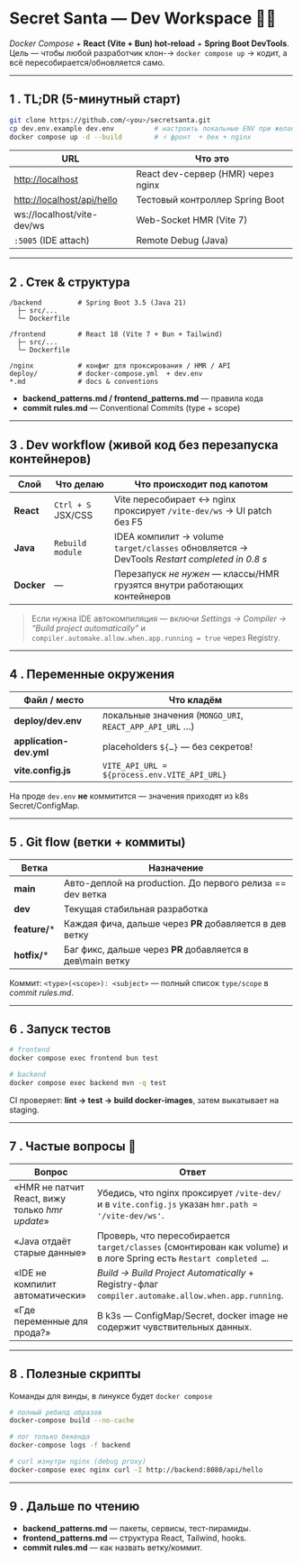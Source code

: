 # Secret Santa — Dev Workspace 🎅🎁  

*Docker Compose* + **React (Vite + Bun) hot-reload** + **Spring Boot DevTools**.  
Цель — чтобы любой разработчик клон-→ `docker compose up` → кодит, а всё
пересобирается/обновляется само.

---

## 1 . TL;DR (5-минутный старт)

```bash
git clone https://github.com/<you>/secretsanta.git
cp dev.env.example dev.env          # настроить локальные ENV при желании
docker compose up -d --build        # ⚡ фронт  + бек + nginx
````

| URL                                                      | Что это                            |
| -------------------------------------------------------- | ---------------------------------- |
| [http://localhost](http://localhost)                     | React dev-сервер (HMR) через nginx |
| [http://localhost/api/hello](http://localhost/api/hello) | Тестовый контроллер Spring Boot    |
| ws\://localhost/vite-dev/ws                              | Web-Socket HMR (Vite 7)            |
| `:5005` (IDE attach)                                     | Remote Debug (Java)                |

---

## 2 . Стек & структура

```
/backend         # Spring Boot 3.5 (Java 21)
  ├─ src/...
  └─ Dockerfile

/frontend        # React 18 (Vite 7 + Bun + Tailwind)
  ├─ src/...
  └─ Dockerfile

/nginx           # конфиг для проксирования / HMR / API
deploy/          # docker-compose.yml  + dev.env
*.md             # docs & conventions
```

* **backend\_patterns.md / frontend\_patterns.md** — правила кода
* **commit rules.md** — Conventional Commits (type + scope)

---

## 3 . Dev workflow (живой код без перезапуска контейнеров)

| Слой       | Что делаю          | Что происходит под капотом                                                                             |
| ---------- | ------------------ | ------------------------------------------------------------------------------------------------------ |
| **React**  | `Ctrl + S` JSX/CSS | Vite пересобирает ↔ nginx проксирует `/vite-dev/ws` → UI patch без F5                                  |
| **Java**   | `Rebuild module`   | IDEA компилит → volume `target/classes` обновляется → DevTools *Restart completed in 0.8 s* |
| **Docker** | —                  | Перезапуск *не нужен* — классы/HMR грузятся внутри работающих контейнеров                              |

> Если нужна IDE автокомпиляция — включи
> *Settings → Compiler → “Build project automatically”* и
> `compiler.automake.allow.when.app.running = true` через Registry.

---

## 4 . Переменные окружения

| Файл / место            | Что кладём                                              |
| ----------------------- | ------------------------------------------------------- |
| **deploy/dev.env**      | локальные значения (`MONGO_URI`, `REACT_APP_API_URL` …) |
| **application-dev.yml** | placeholders `${…}` — без секретов!                     |
| **vite.config.js**      | `VITE_API_URL = ${process.env.VITE_API_URL}`            |

На проде `dev.env` **не** коммитится — значения приходят из k8s Secret/ConfigMap.

---

## 5 . Git flow (ветки + коммиты)

| Ветка          | Назначение                    |
| -------------- | ----------------------------- |
| **main**       | Авто-деплой на production. До первого релиза == dev ветка |
| **dev**        | Текущая стабильная разработка |
| **feature/**\* | Каждая фича, дальше через **PR** добавляется в дев ветку |
| **hotfix/**\*  | Баг фикс, дальше через **PR** добавляется в дев\main ветку |

Коммит: `<type>(<scope>): <subject>` — полный список `type/scope` в *commit rules.md*.

---

## 6 . Запуск тестов

```bash
# frontend
docker compose exec frontend bun test

# backend
docker compose exec backend mvn -q test
```

CI проверяет: **lint → test → build docker-images**, затем выкатывает на staging.

---

## 7 . Частые вопросы 🤔

| Вопрос                                          | Ответ                                                                                                             |
| ----------------------------------------------- | ----------------------------------------------------------------------------------------------------------------- |
| «HMR не патчит React, вижу только *hmr update*» | Убедись, что nginx проксирует `/vite-dev/` и в `vite.config.js` указан `hmr.path = '/vite-dev/ws'`.               |
| «Java отдаёт старые данные»                     | Проверь, что пересобирается `target/classes` (смонтирован как volume) и в логе Spring есть `Restart completed …`. |
| «IDE не компилит автоматически»                 | *Build → Build Project Automatically* + Registry-флаг `compiler.automake.allow.when.app.running`.                 |
| «Где переменные для прода?»                     | В k3s — ConfigMap/Secret, docker image не содержит чувствительных данных.                                         |

---

## 8 . Полезные скрипты 
Команды для винды, в линуксе будет `docker compose`
```bash
# полный ребилд образов
docker-compose build --no-cache

# лог только бекенда
docker-compose logs -f backend

# curl изнутри nginx (debug proxy)
docker-compose exec nginx curl -I http://backend:8080/api/hello
```

---

## 9 . Дальше по чтению

* **backend\_patterns.md** — пакеты, сервисы, тест-пирамиды.
* **frontend\_patterns.md** — структура React, Tailwind, hooks.
* **commit rules.md** — как назвать ветку/коммит.



